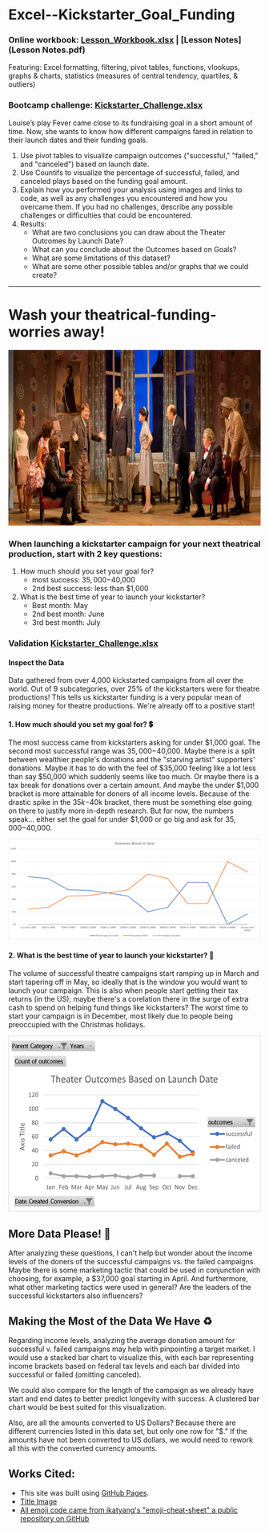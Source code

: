 # Excel--Kickstarter_Goal_Funding

### Online workbook:   [Lesson_Workbook.xlsx]( Lesson_Workbook.xlsx) | [Lesson Notes](Lesson Notes.pdf)

Featuring: Excel formatting, filtering, pivot tables, functions, vlookups, graphs & charts, statistics (measures of central tendency, quartiles, & outliers)

### Bootcamp challenge:  [Kickstarter_Challenge.xlsx]( Kickstarter_Challenge.xlsx)
Louise’s play Fever came close to its fundraising goal in a short amount of time. Now, she wants to know how different campaigns fared in relation to their launch dates and their funding goals. 
1. Use pivot tables to visualize campaign outcomes ("successful," "failed," and "canceled") based on launch date.
2. Use Countifs to visualize the percentage of successful, failed, and canceled plays based on the funding goal amount. 
3. Explain how you performed your analysis using images and links to code, as well as any challenges you encountered and how you overcame them. If you had no challenges, describe any possible challenges or difficulties that could be encountered.
4. Results: 
   - What are two conclusions you can draw about the Theater Outcomes by Launch Date?
   - What can you conclude about the Outcomes based on Goals?
   - What are some limitations of this dataset?
   - What are some other possible tables and/or graphs that we could create?

------------------------------------------------------

# Wash your theatrical-funding-worries away!
<p align="center"><img width="800" height="350" src="images/header_image.PNG"></p>

### When launching a kickstarter campaign for your next theatrical production, start with 2 key questions: 
1. How much should you set your goal for?
   - most success: $35,000-$40,000
   - 2nd best success: less than $1,000
2. What is the best time of year to launch your kickstarter?
   - Best month: May   
   - 2nd best month: June   
   - 3rd best month: July 

### Validation  [Kickstarter_Challenge.xlsx]( Kickstarter_Challenge.xlsx)

#### Inspect the Data
Data gathered from over 4,000 kickstarted campaigns from all over the world. Out of 9 subcategories, over 25% of the kickstarters were for theatre productions!  This tells us kickstarter funding is a very popular mean of raising money for theatre productions. We're already off to a positive start!

#### 1. How much should you set my goal for? :heavy_dollar_sign:
The most success came from kickstarters asking for under $1,000 goal. The second most successful range was $35,000-$40,000. Maybe there is a split between wealthier people's donations and the "starving artist" supporters' donations. Maybe it has to do with the feel of $35,000 feeling like a lot less than say $50,000 which suddenly seems like too much. Or maybe there is a tax break for donations over a certain amount. And maybe the under $1,000 bracket is more attainable for donors of all income levels. Because of the drastic spike in the $35k-$40k bracket, there must be something else going on there to justify more in-depth research.  But for now, the numbers speak... either set the goal for under $1,000 or go big and ask for $35,000-$40,000. 

<p align="center"><img width="600" height="200" src="images/Outcomes_vs_Goals.png"></p>

#### 2. What is the best time of year to launch your kickstarter? :tulip:
The volume of successful theatre campaigns start ramping up in March and start tapering off in May, so ideally that is the window you would want to launch your campaign. This is also when people start getting their tax returns (in the US); maybe there's a corelation there in the surge of extra cash to spend on helping fund things like kickstarters? The worst time to start your campaign is in December, most likely due to people being preoccupied with the Christmas holidays. 

<p align="center"><img width="600" height="350" src="images/Theater_Outcomes_vs_Launch.png"></p>

## More Data Please! :1234:
After analyzing these questions, I can't help but wonder about the income levels of the doners of the successful campaigns vs. the failed campaigns. Maybe there is some marketing tactic that could be used in conjunction with choosing, for example, a $37,000 goal starting in April. And furthermore, what other marketing tactics were used in general? Are the leaders of the successful kickstarters also influencers? 

## Making the Most of the Data We Have :recycle:
Regarding income levels, analyzing the average donation amount for successful v. failed campaigns may help with pinpointing a target market. I would use a stacked bar chart to visualize this, with each bar representing income brackets based on federal tax levels and each bar divided into successful or failed (omitting canceled). 

We could also compare for the length of the campaign as we already have start and end dates to better predict longevity with success. A clustered bar chart would be best suited for this visualization.

Also, are all the amounts converted to US Dollars? Because there are different currencies listed in this data set, but only one row for "$." If the amounts have not been converted to US dollars, we would need to rework all this with the converted currency amounts.





## Works Cited:
- This site was built using [GitHub Pages](https://pages.github.com/).
- [Title Image](https://www.londontheatre1.com/wp-content/uploads/2020/03/Nt-Live.jpg)
- [All emoji code came from ikatyang's "emoji-cheat-sheet" a public repository on GitHub](https://github.com/ikatyang/emoji-cheat-sheet/blob/master/README.md#currency)
